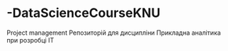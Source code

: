 # -DataScienceCourseKNU
Project management 
Репозиторій для дисципліни Прикладна аналітика при розробці ІТ
